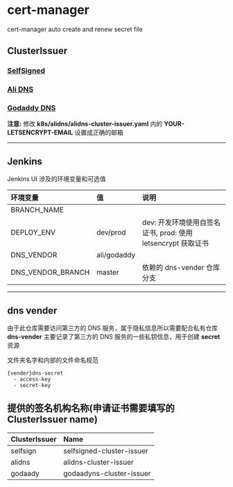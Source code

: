 # cert-manager

cert-manager auto create and renew secret file

## ClusterIssuer

### [SelfSigned](https://cert-manager.io/docs/configuration/selfsigned/)
### [Ali DNS](https://github.com/pragkent/alidns-webhook)
### [Godaddy DNS](https://github.com/snowdrop/godaddy-webhook)

**注意:** 修改 **k8s/alidns/alidns-cluster-issuer.yaml** 内的 **YOUR-LETSENCRYPT-EMAIL** 设置成正确的邮箱

---

## Jenkins

Jenkins UI 涉及的环境变量和可选值

| 环境变量          | 值          | 说明                                                         |
|:------------------|:------------|:-------------------------------------------------------------|
| BRANCH_NAME       |             |                                                              |
| DEPLOY_ENV        | dev/prod    | dev: 开发环境使用自签名证书, prod: 使用 letsencrypt 获取证书 |
| DNS_VENDOR        | ali/godaddy |                                                              |
| DNS_VENDOR_BRANCH | master      | 依赖的 dns-vender 仓库分支                                   |

---

## dns vender

由于此仓库需要访问第三方的 DNS 服务，属于隐私信息所以需要配合私有仓库 **dns-vender** 主要记录了第三方的 DNS 服务的一些私钥信息，用于创建 **secret** 资源

文件夹名字和内部的文件命名规范

```
{vender}dns-secret
  - access-key
  - secret-key
```

## 提供的签名机构名称(申请证书需要填写的 ClusterIssuer name)

| ClusterIssuer | Name                      |
|:--------------|:--------------------------|
| selfsign      | selfsigned-cluster-issuer |
| alidns        | alidns-cluster-issuer     |
| godaady       | godaadyns-cluster-issuer  |
